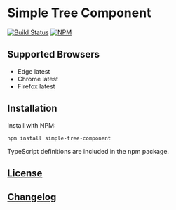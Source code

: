 # Simple Tree Component

[![Build Status](https://circleci.com/gh/code-chris/simple-tree-component/tree/master.svg?style=shield)](https://circleci.com/gh/code-chris/simple-tree-component/tree/master)
[![NPM](https://img.shields.io/npm/v/simple-tree-component.svg)](https://www.npmjs.com/package/simple-tree-component)


## Supported Browsers

- Edge latest
- Chrome latest
- Firefox latest


## Installation

Install with NPM:
```
npm install simple-tree-component
```
TypeScript definitions are included in the npm package.


[License](https://github.com/code-chris/simple-tree-component/blob/master/LICENSE)
--------
[Changelog](https://github.com/code-chris/simple-tree-component/blob/master/doc/CHANGELOG.md)
--------
